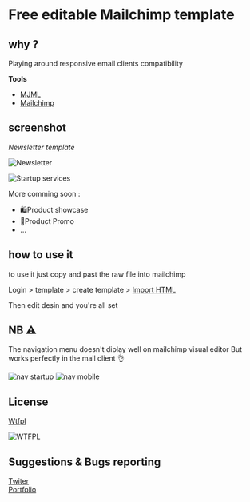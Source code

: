 # Free editable Mailchimp template

## why  ? 

Playing around responsive email clients compatibility 

**Tools**

* [MJML](http://mjml.io)  
* [Mailchimp](http://mailchimp.com)

## screenshot

*Newsletter template* 

![Newsletter](https://i.imgur.com/6RfVxqr.png)

![Startup services](https://i.imgur.com/czdNYYe.png)

More comming soon : 
* 🛍Product showcase
* 🎁Product Promo 
* ...

## how to use it 

to use it just copy and past the raw file into mailchimp 

Login > template > create template > [Import HTML](https://us10.admin.mailchimp.com/templates/create-template/)

Then edit desin and you're all set

## NB ⚠️

The navigation menu doesn't diplay well on mailchimp visual editor 
But works perfectly in the mail client 👌

![nav startup](https://i.imgur.com/pE8enAh.png)
![nav mobile](https://i.imgur.com/7NaIGBj.png)


## License

[Wtfpl](http://www.wtfpl.net/)



![WTFPL](https://upload.wikimedia.org/wikipedia/commons/thumb/0/05/WTFPL_logo.svg/280px-WTFPL_logo.svg.png)

## Suggestions & Bugs reporting 

[Twiter](https://twitter.com/Malo_Richard)  
[Portfolio](https://malorchrd.github.io/MaloRchrd/)  



